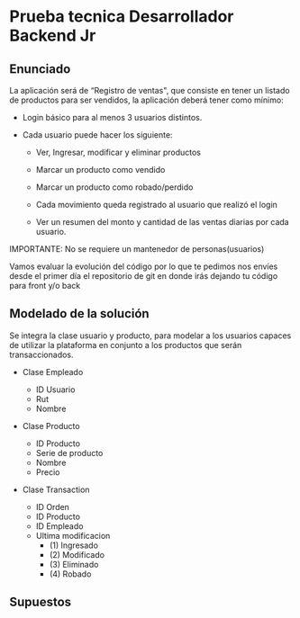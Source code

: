 # Prueba tecnica Desarrollador Backend Jr

## Enunciado
La aplicación será de “Registro de ventas", que consiste en tener un listado de productos para ser vendidos, la
aplicación deberá tener como mínimo:

- Login básico para al menos 3 usuarios distintos.

- Cada usuario puede hacer los siguiente:

    - Ver, Ingresar, modificar y eliminar productos

    - Marcar un producto como vendido

    - Marcar un producto como robado/perdido

    - Cada movimiento queda registrado al usuario que realizó el login

    - Ver un resumen del monto y cantidad de las ventas diarias por cada usuario.

IMPORTANTE: No se requiere un mantenedor de personas(usuarios)

Vamos evaluar la evolución del código por lo que te pedimos nos envíes desde el primer día el repositorio de git en
donde irás dejando tu código para front y/o back


## Modelado de la solución

Se integra la clase usuario y producto, para modelar a los usuarios capaces de utilizar la plataforma en conjunto a los productos que serán transaccionados.
  - Clase Empleado
    - ID Usuario
    - Rut
    - Nombre
    
  - Clase Producto 
    - ID Producto
    - Serie de producto  
    - Nombre
    - Precio
    
  - Clase Transaction
    - ID Orden
    - ID Producto
    - ID Empleado  
    - Ultima modificacion
      - (1) Ingresado
      - (2) Modificado
      - (3) Eliminado
      - (4) Robado
    
## Supuestos
